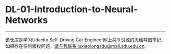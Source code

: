 # DL-01-Introduction-to-Neural-Networks

---

该仓库是学习Udacity Self-Driving Car Engineer网上共享资源的思维导图笔记，如果存在任何版权问题，请与我联系liuxiaolongsdu@mail.sdu.edu.cn.

